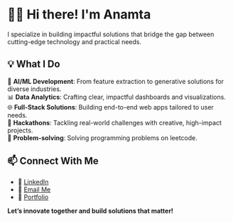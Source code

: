 

# 👩‍💻 Hi there! I'm Anamta  

I specialize in building impactful solutions that bridge the gap between cutting-edge technology and practical needs.

## 💡 **What I Do**  

🎯 **AI/ML Development**: From feature extraction to generative solutions for diverse industries.  
📊 **Data Analytics**: Crafting clear, impactful dashboards and visualizations.  
🌐 **Full-Stack Solutions**: Building end-to-end web apps tailored to user needs.  
🤖 **Hackathons**: Tackling real-world challenges with creative, high-impact projects.  
🌟 **Problem-solving**: Solving programming problems on leetcode.
  

## 📫 **Connect With Me**  

- 💼 [LinkedIn]([https://www.linkedin.com/in/anamta-rehman](https://www.linkedin.com/in/anamtarehman/))  
- 📧 [Email Me](mailto:ana.codes98@gmail.com)  
- 🌟 [Portfolio](https://anamtarehman.vercel.app/)  


**Let’s innovate together and build solutions that matter!** 
